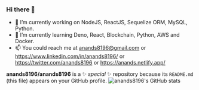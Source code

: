 ### Hi there 👋
- 🔭 I’m currently working on NodeJS, ReactJS, Sequelize ORM, MySQL, Python.
- 🌱 I’m currently learning Deno, React, Blockchain, Python, AWS and Docker.
- 📫 You could reach me at anands8196@gmail.com or https://www.linkedin.com/in/anands8196/ or https://twitter.com/anands8196 or https://anands.netlify.app/


**anands8196/anands8196** is a ✨ _special_ ✨ repository because its `README.md` (this file) appears on your GitHub profile.
![anands8196's GitHub stats](https://github-readme-stats.vercel.app/api?username=anands8196&show_icons=true&theme=radical)

<!-- [![Anurag's github stats](https://github-readme-stats.vercel.app/api?username=anands8196)](https://github.com/anuraghazra/github-readme-stats) -->
<!--
Here are some ideas to get you started:

- 🔭 I’m currently working on ...
- 🌱 I’m currently learning ...
- 👯 I’m looking to collaborate on ...
- 🤔 I’m looking for help with ...
- 💬 Ask me about ...
- 📫 How to reach me: ...
- 😄 Pronouns: ...
- ⚡ Fun fact: ...
-->
